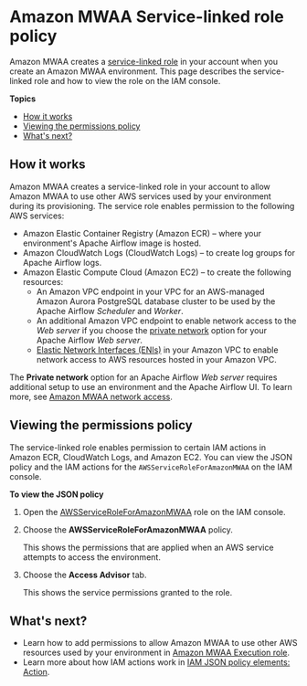 # Amazon MWAA Service\-linked role policy<a name="mwaa-slr"></a>

Amazon MWAA creates a [service\-linked role](https://docs.aws.amazon.com/IAM/latest/UserGuide/using-service-linked-roles.html) in your account when you create an Amazon MWAA environment\. This page describes the service\-linked role and how to view the role on the IAM console\.

**Topics**
+ [How it works](#mwaa-slr-iam-how)
+ [Viewing the permissions policy](#mwaa-slr-iam-policy)
+ [What's next?](#mwaa-slr-next-up)

## How it works<a name="mwaa-slr-iam-how"></a>

Amazon MWAA creates a service\-linked role in your account to allow Amazon MWAA to use other AWS services used by your environment during its provisioning\. The service role enables permission to the following AWS services:
+ Amazon Elastic Container Registry \(Amazon ECR\) – where your environment's Apache Airflow image is hosted\.
+ Amazon CloudWatch Logs \(CloudWatch Logs\) – to create log groups for Apache Airflow logs\.
+ Amazon Elastic Compute Cloud \(Amazon EC2\) – to create the following resources:
  + An Amazon VPC endpoint in your VPC for an AWS\-managed Amazon Aurora PostgreSQL database cluster to be used by the Apache Airflow *Scheduler* and *Worker*\.
  + An additional Amazon VPC endpoint to enable network access to the *Web server* if you choose the [private network](configuring-networking.md) option for your Apache Airflow *Web server*\.
  + [Elastic Network Interfaces \(ENIs\)](https://docs.aws.amazon.com/https://docs.aws.amazon.com/vpc/latest/userguide/VPC_ElasticNetworkInterfaces.html) in your Amazon VPC to enable network access to AWS resources hosted in your Amazon VPC\.

The **Private network** option for an Apache Airflow *Web server* requires additional setup to use an environment and the Apache Airflow UI\. To learn more, see [Amazon MWAA network access](configuring-networking.md)\.

## Viewing the permissions policy<a name="mwaa-slr-iam-policy"></a>

The service\-linked role enables permission to certain IAM actions in Amazon ECR, CloudWatch Logs, and Amazon EC2\. You can view the JSON policy and the IAM actions for the `AWSServiceRoleForAmazonMWAA` on the IAM console\. 

**To view the JSON policy**

1. Open the [AWSServiceRoleForAmazonMWAA](https://console.aws.amazon.com/iam/home#/roles/AWSServiceRoleForAmazonMWAA) role on the IAM console\.

1. Choose the **AWSServiceRoleForAmazonMWAA** policy\.

   This shows the permissions that are applied when an AWS service attempts to access the environment\.

1. Choose the **Access Advisor** tab\.

   This shows the service permissions granted to the role\.

## What's next?<a name="mwaa-slr-next-up"></a>
+ Learn how to add permissions to allow Amazon MWAA to use other AWS resources used by your environment in [Amazon MWAA Execution role](mwaa-create-role.md)\.
+ Learn more about how IAM actions work in [IAM JSON policy elements: Action](https://docs.aws.amazon.com/IAM/latest/UserGuide/reference_policies_elements_action.html)\.